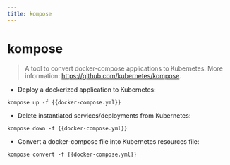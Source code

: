 ```yaml
---
title: kompose
---
```

# kompose

> A tool to convert docker-compose applications to Kubernetes.
> More information: <https://github.com/kubernetes/kompose>.

- Deploy a dockerized application to Kubernetes:

`kompose up -f {{docker-compose.yml}}`

- Delete instantiated services/deployments from Kubernetes:

`kompose down -f {{docker-compose.yml}}`

- Convert a docker-compose file into Kubernetes resources file:

`kompose convert -f {{docker-compose.yml}}`
